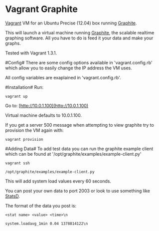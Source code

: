 Vagrant Graphite
================

[Vagrant](http://www.vagrantup.com/) VM for an Ubuntu Precise (12.04) box running [Graphite](http://graphite.wikidot.com/).

This will launch a virtual machine running [Graphite](http://graphite.wikidot.com/), the scalable realtime graphing software. All you have to do is feed it your data and make your graphs.

Tested with Vagrant 1.3.1.

#Config#
There are some config options available in 'vagrant.config.rb' which allow you to easily change the IP address the VM uses.

All config variables are exaplained in 'vagrant.config.rb'.

#Installation#
Run:

	vagrant up

Go to: [http://10.0.1.100](http://10.0.1.100)
	
Virtual machine defaults to 10.0.1.100.

If you get a server 500 message when attempting to view graphite try to provision the VM again with:

	vagrant provision
	
#Adding Data#
To add test data you can run the graphite example client which can be found at '/opt/graphite/examples/example-client.py'

	vagrant ssh
	
	/opt/graphite/examples/example-client.py
	
This will add system load values every 60 seconds.

You can post your own data to port 2003 or look to use something like [StatsD](https://github.com/etsy/statsd/).

The format of the data you post is:

	<stat name> <value> <time>\n
	
	system.loadavg_1min 0.04 1378814122\n
